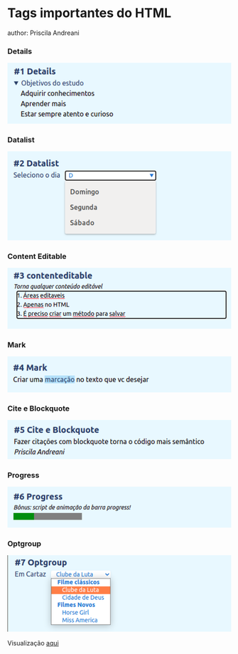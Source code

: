<h1>Tags importantes do HTML</h1>

author: Priscila Andreani

### Details

<img src="./Details.png"/>

### Datalist
<img src="./DataList.png">

### Content Editable
<img src="./ContentEditable.png">

### Mark
<img src="./Mark.png">

### Cite e Blockquote
<img src="./CiteAndQuote.png">

### Progress
<img src="./Progress.png">

### Optgroup
<img src="./Option.png">


Visualização [aqui](https://priscilaandreani.github.io/tagsHTML/)
